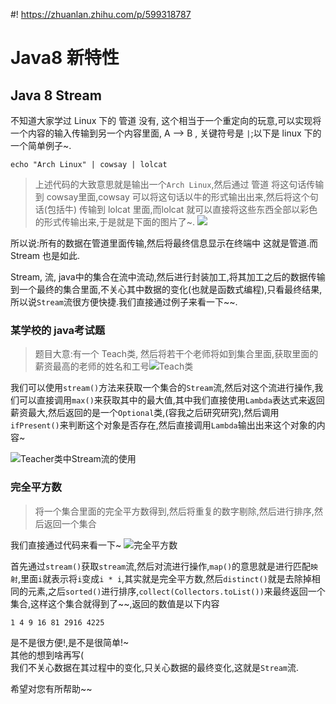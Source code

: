 #! https://zhuanlan.zhihu.com/p/599318787
# Java8 新特性

## Java 8 Stream
不知道大家学过 Linux 下的 管道 没有, 这个相当于一个重定向的玩意,可以实现将一个内容的输入传输到另一个内容里面, A --> B , 关键符号是 `|`;以下是 linux 下的一个简单例子~.

```shell
echo "Arch Linux" | cowsay | lolcat
```
>上述代码的大致意思就是输出一个`Arch Linux`,然后通过 管道 将这句话传输到 cowsay里面,cowsay 可以将这句话以牛的形式输出出来,然后将这个句话(包括牛) 传输到 lolcat 里面,而lolcat 就可以直接将这些东西全部以彩色的形式传输出来,于是就是下面的图片了~.
![](https://cdn.jsdelivr.net/gh/Meteor-Z/blog-image/shell%E5%9B%BE%E5%83%8F)


所以说:所有的数据在管道里面传输,然后将最终信息显示在终端中 这就是管道.而 Stream 也是如此.

Stream, 流, java中的集合在流中流动,然后进行封装加工,将其加工之后的数据传输到一个最终的集合里面,不关心其中数据的变化(也就是函数式编程),只看最终结果,所以说`Stream`流很方便快捷.我们直接通过例子来看一下~~.

### 某学校的 java考试题
>题目大意:有一个 Teach类, 然后将若干个老师将如到集合里面,获取里面的薪资最高的老师的姓名和工号![Teach类](https://cdn.jsdelivr.net/gh/Meteor-Z/blog-image/Teacher%E7%B1%BB.png)

我们可以使用`stream()`方法来获取一个集合的`Stream`流,然后对这个流进行操作,我们可以直接调用`max()`来获取其中的最大值,其中我们直接使用`Lambda`表达式来返回薪资最大,然后返回的是一个`Optional`类,(容我之后研究研究),然后调用`ifPresent()`来判断这个对象是否存在,然后直接调用`Lambda`输出出来这个对象的内容~

![Teacher类中Stream流的使用](https://cdn.jsdelivr.net/gh/Meteor-Z/blog-image/Teacher%20Stream%E6%B5%81%E7%9A%84%E4%BD%BF%E7%94%A8.png)

### 完全平方数
> 将一个集合里面的完全平方数得到,然后将重复的数字剔除,然后进行排序,然后返回一个集合

我们直接通过代码来看一下~
![完全平方数](https://cdn.jsdelivr.net/gh/Meteor-Z/blog-image/%E5%AE%8C%E5%85%A8%E5%B9%B3%E6%96%B9%E6%95%B0%E7%9A%84%E8%BF%87%E6%BB%A4.png)

首先通过`stream()`获取`stream`流,然后对流进行操作,`map()`的意思就是进行匹配`映射`,里面`i`就表示将`i`变成`i * i`,其实就是完全平方数,然后`distinct()`就是去除掉相同的元素,之后`sorted()`进行排序,`collect(Collectors.toList())`来最终返回一个集合,这样这个集合就得到了~~,返回的数值是以下内容
```in
1 4 9 16 81 2916 4225
```
是不是很方便!,是不是很简单!~  
其他的想到啥再写(  
我们不关心数据在其过程中的变化,只关心数据的最终变化,这就是`Stream`流.

希望对您有所帮助~~